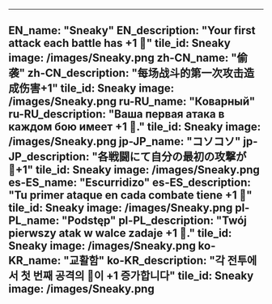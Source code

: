 ---

EN_name: "Sneaky"
EN_description: "Your first attack each battle has +1 🔸"
tile_id: Sneaky
image: /images/Sneaky.png
zh-CN_name: "偷袭"
zh-CN_description: "每场战斗的第一次攻击造成伤害+1"
tile_id: Sneaky
image: /images/Sneaky.png
ru-RU_name: "Коварный"
ru-RU_description: "Ваша первая атака в каждом бою имеет +1 🔸."
tile_id: Sneaky
image: /images/Sneaky.png
jp-JP_name: "コソコソ"
jp-JP_description: "各戦闘にて自分の最初の攻撃が🔸+1"
tile_id: Sneaky
image: /images/Sneaky.png
es-ES_name: "Escurridizo"
es-ES_description: "Tu primer ataque en cada combate tiene +1 🔸"
tile_id: Sneaky
image: /images/Sneaky.png
pl-PL_name: "Podstęp"
pl-PL_description: "Twój pierwszy atak w walce zadaje +1 🔸."
tile_id: Sneaky
image: /images/Sneaky.png
ko-KR_name: "교활함"
ko-KR_description: "각 전투에서 첫 번째 공격의 🔸이 +1 증가합니다"
tile_id: Sneaky
image: /images/Sneaky.png
---
